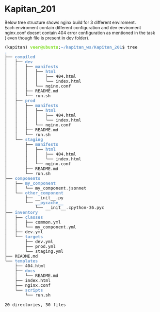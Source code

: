 # Kapitan_201

Below tree structure shows nginx build for 3 different enviroment. <br>
Each enviroment contain different configuration and dev enviroment nginx.conf doesnt contain 404 error configuration as mentioned in the task ( even though file is present in dev folder). 



<pre>(kapitan) <font color="#8AE234"><b>veer@ubuntu</b></font>:<font color="#729FCF"><b>~/kapitan_ws/Kapitan_201</b></font>$ tree
<font color="#729FCF"><b>.</b></font>
├── <font color="#729FCF"><b>compiled</b></font>
│   ├── <font color="#729FCF"><b>dev</b></font>
│   │   ├── <font color="#729FCF"><b>manifests</b></font>
│   │   │   ├── <font color="#729FCF"><b>html</b></font>
│   │   │   │   ├── 404.html
│   │   │   │   └── index.html
│   │   │   └── nginx.conf
│   │   ├── README.md
│   │   └── run.sh
│   ├── <font color="#729FCF"><b>prod</b></font>
│   │   ├── <font color="#729FCF"><b>manifests</b></font>
│   │   │   ├── <font color="#729FCF"><b>html</b></font>
│   │   │   │   ├── 404.html
│   │   │   │   └── index.html
│   │   │   └── nginx.conf
│   │   ├── README.md
│   │   └── run.sh
│   └── <font color="#729FCF"><b>staging</b></font>
│       ├── <font color="#729FCF"><b>manifests</b></font>
│       │   ├── <font color="#729FCF"><b>html</b></font>
│       │   │   ├── 404.html
│       │   │   └── index.html
│       │   └── nginx.conf
│       ├── README.md
│       └── run.sh
├── <font color="#729FCF"><b>components</b></font>
│   ├── <font color="#729FCF"><b>my_component</b></font>
│   │   └── my_component.jsonnet
│   └── <font color="#729FCF"><b>other_component</b></font>
│       ├── __init__.py
│       └── <font color="#729FCF"><b>__pycache__</b></font>
│           └── __init__.cpython-36.pyc
├── <font color="#729FCF"><b>inventory</b></font>
│   ├── <font color="#729FCF"><b>classes</b></font>
│   │   ├── common.yml
│   │   └── my_component.yml
│   ├── dev.yml
│   └── <font color="#729FCF"><b>targets</b></font>
│       ├── dev.yml
│       ├── prod.yml
│       └── staging.yml
├── README.md
└── <font color="#729FCF"><b>templates</b></font>
    ├── 404.html
    ├── <font color="#729FCF"><b>docs</b></font>
    │   └── README.md
    ├── index.html
    ├── nginx.conf
    └── <font color="#729FCF"><b>scripts</b></font>
        └── run.sh

20 directories, 30 files
</pre>
